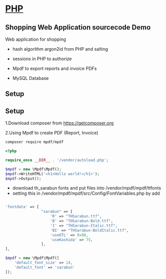 # [PHP](https://www.php.net/)
## Shopping Web Application sourcecode Demo
Web application for shopping

* hash algorithm argon2id from PHP and salting

* sessions in PHP to authorize

* Mpdf to export reports and invoice PDFs

* MySQL Database

## Setup 

## Setup 
1.Download composer from https://getcomposer.org

2.Using Mpdf to create PDF (Report, Invoice)

```bash
composer require mpdf/mpdf
```

```php
<?php

require_once __DIR__ . '/vendor/autoload.php';

$mpdf = new \Mpdf\Mpdf();
$mpdf->WriteHTML('<h1>Hello world!</h1>');
$mpdf->Output();
```
* download th_sarabun fonts and put files into /vendor/mpdf/mpdf/ttfonts
* setting this in /vendor/mpdf/mpdf/src/Config/FontVariables.php by add

```php

'fontdata' => [
				"sarabun" => [
					'R' => "THSarabun.ttf",
					'B' => "THSarabun-Bold.ttf",
					'I' => "THSarabun-Italic.ttf",
					'BI' => "THSarabun-BoldItalic.ttf",
					'useOTL' => 0x00,
					'useKashida' => 75,
				],
],
```

```php
$mpdf = new \Mpdf\Mpdf([
    'default_font_size' => 14,
    'default_font' => 'sarabun'
]);
```






